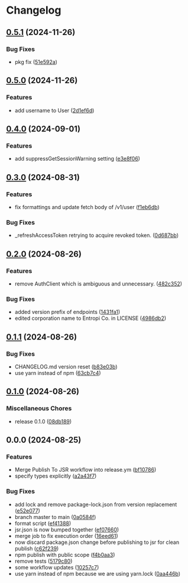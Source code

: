 # Changelog

## [0.5.1](https://github.com/entropi-co/surge-js/compare/v0.5.0...v0.5.1) (2024-11-26)


### Bug Fixes

* pkg fix ([51e592a](https://github.com/entropi-co/surge-js/commit/51e592a1f5aaae22e4b11875d62b1bd29be5f1a2))

## [0.5.0](https://github.com/entropi-co/surge-js/compare/v0.4.0...v0.5.0) (2024-11-26)


### Features

* add username to User ([2d1ef6d](https://github.com/entropi-co/surge-js/commit/2d1ef6d73a25442a971cb5e6e8e9ecacc4611e81))

## [0.4.0](https://github.com/entropi-co/surge-js/compare/v0.3.0...v0.4.0) (2024-09-01)


### Features

* add suppressGetSessionWarning setting ([e3e8f06](https://github.com/entropi-co/surge-js/commit/e3e8f0644f485a7b726d6c2a66a01e29a5ca4f3f))

## [0.3.0](https://github.com/entropi-co/surge-js/compare/v0.2.0...v0.3.0) (2024-08-31)


### Features

* fix formattings and update fetch body of /v1/user ([f1eb6db](https://github.com/entropi-co/surge-js/commit/f1eb6db566ccd31c7d92a24116fe3e0e0042ca53))


### Bug Fixes

* _refreshAccessToken retrying to acquire revoked token. ([0d687bb](https://github.com/entropi-co/surge-js/commit/0d687bbdd90017a349b6e656f60e357a889d88d2))

## [0.2.0](https://github.com/entropi-co/surge-js/compare/v0.1.1...v0.2.0) (2024-08-26)


### Features

* remove AuthClient which is ambiguous and unnecessary. ([482c352](https://github.com/entropi-co/surge-js/commit/482c3522cb4e645f5f07dafa171085c75bdb03ad))


### Bug Fixes

* added version prefix of endpoints ([1431fa1](https://github.com/entropi-co/surge-js/commit/1431fa1281d9159550593e2e864a37f6c016ad09))
* edited corporation name to Entropi Co. in LICENSE ([4986db2](https://github.com/entropi-co/surge-js/commit/4986db2438cc5943f8afca889addefa2cdd533fd))

## [0.1.1](https://github.com/entropi-co/surge-js/compare/v0.1.0...v0.1.1) (2024-08-26)


### Bug Fixes

* CHANGELOG.md version reset ([b83e03b](https://github.com/entropi-co/surge-js/commit/b83e03bf1451596efd4bff09d96ad4e251a55c43))
* use yarn instead of npm ([63cb7c4](https://github.com/entropi-co/surge-js/commit/63cb7c4096098414c5cf907ed637a5cd0c537178))

## [0.1.0](https://github.com/entropi-co/surge-js/compare/v1.0.0...v0.1.0) (2024-08-26)


### Miscellaneous Chores

* release 0.1.0 ([08db189](https://github.com/entropi-co/surge-js/commit/08db1897da3a96ef909e131968fc055cf095e878))

## 0.0.0 (2024-08-25)


### Features

* Merge Publish To JSR workflow into release.ym ([bf10786](https://github.com/entropi-co/surge-js/commit/bf107861aaf4cacdb80bbeef0ca2a773bc79a032))
* specify types explicitly ([a2a43f7](https://github.com/entropi-co/surge-js/commit/a2a43f74032dbb461887414dfae399428dffe8d8))


### Bug Fixes

* add lock and remove package-lock.json from version replacement ([e52e077](https://github.com/entropi-co/surge-js/commit/e52e077f31348e073faf1152b3adc7d7c0c9a515))
* branch master to main ([0a0584f](https://github.com/entropi-co/surge-js/commit/0a0584f61fd9fc7d714d0cd1b1c95935cdb6b8de))
* format script ([ef41388](https://github.com/entropi-co/surge-js/commit/ef4138814468d760f7611d3217cb0e01dbdb3474))
* jsr.json is now bumped together ([ef07660](https://github.com/entropi-co/surge-js/commit/ef07660c7c8065c5fc27975726e26f6e9c6cb307))
* merge job to fix execution order ([16eed61](https://github.com/entropi-co/surge-js/commit/16eed61d21812f5d59ac888a8973302f87e237aa))
* now discard package.json change before publishing to jsr for clean publish ([c62f239](https://github.com/entropi-co/surge-js/commit/c62f239cb06a118fafa36428b3c1ee9d784cbaf2))
* npm publish with public scope ([f4b0aa3](https://github.com/entropi-co/surge-js/commit/f4b0aa36f92a1ce1b19d64d8188756eeedf4a51e))
* remove tests ([5179c80](https://github.com/entropi-co/surge-js/commit/5179c806d08c912ad7a748acf02f41d03d0b5888))
* some workflow updates ([10257c7](https://github.com/entropi-co/surge-js/commit/10257c7a932e19ffcf3887dbd7e1d410c222efad))
* use yarn instead of npm because we are using yarn.lock ([0aa446b](https://github.com/entropi-co/surge-js/commit/0aa446bb39f2f5f9a89f91595aa8498aa3d86d99))
